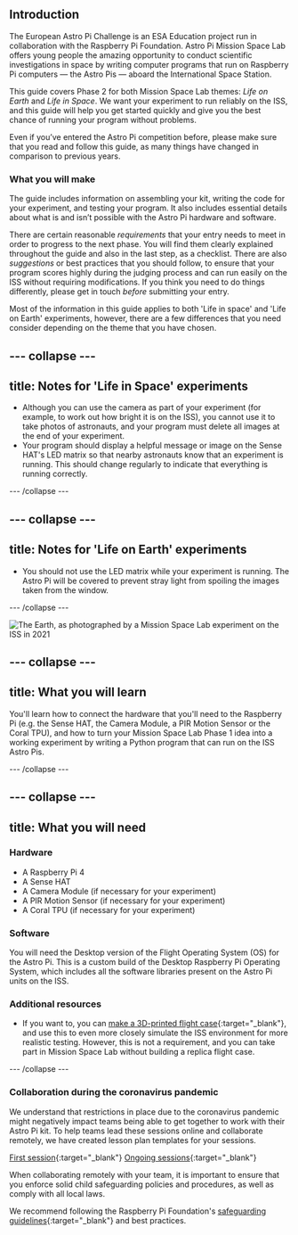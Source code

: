 ## Introduction

The European Astro Pi Challenge is an ESA Education project run in collaboration with the Raspberry Pi Foundation. Astro Pi Mission Space Lab offers young people the amazing opportunity to conduct scientific investigations in space by writing computer programs that run on Raspberry Pi computers — the Astro Pis — aboard the International Space Station.

This guide covers Phase 2 for both Mission Space Lab themes: _Life on Earth_ and _Life in Space_. We want your experiment to run reliably on the ISS, and this guide will help you get started quickly and give you the best chance of running your program without problems.

Even if you’ve entered the Astro Pi competition before, please make sure that you read and follow this guide, as many things have changed in comparison to previous years.

### What you will make

The guide includes information on assembling your kit, writing the code for your experiment, and testing your program. It also includes essential details about what is and isn’t possible with the Astro Pi hardware and software.

There are certain reasonable _requirements_ that your entry needs to meet in order to progress to the next phase. You will find them clearly explained throughout the guide and also in the last step, as a checklist. There are also _suggestions_ or best practices that you should follow, to ensure that your program scores highly during the judging process and can run easily on the ISS without requiring modifications. If you think you need to do things differently, please get in touch _before_ submitting your entry.

Most of the information in this guide applies to both 'Life in space' and 'Life on Earth' experiments, however, there are a few differences that you need consider depending on the theme that you have chosen.

--- collapse ---
---
title: Notes for 'Life in Space' experiments
---

+ Although you can use the camera as part of your experiment (for example, to work out how bright it is on the ISS), you cannot use it to take photos of astronauts, and your program must delete all images at the end of your experiment.
+ Your program should display a helpful message or image on the Sense HAT's LED matrix so that nearby astronauts know that an experiment is running. This should change regularly to indicate that everything is running correctly.

--- /collapse ---

--- collapse ---
---
title: Notes for 'Life on Earth' experiments
---

+ You should not use the LED matrix while your experiment is running. The Astro Pi will be covered to prevent stray light from spoiling the images taken from the window.

--- /collapse ---

![The Earth, as photographed by a Mission Space Lab experiment on the ISS in 2021](images/astrocmp-2021.gif)

--- collapse ---
---
title: What you will learn
---

You'll learn how to connect the hardware that you'll need to the Raspberry Pi (e.g. the Sense HAT, the Camera Module, a PIR Motion Sensor or the Coral TPU), and how to turn your Mission Space Lab Phase 1 idea into a working experiment by writing a Python program that can run on the ISS Astro Pis.

--- /collapse ---

--- collapse ---
---
title: What you will need
---
### Hardware

+ A Raspberry Pi 4
+ A Sense HAT
+ A Camera Module (if necessary for your experiment)
+ A PIR Motion Sensor (if necessary for your experiment)
+ A Coral TPU (if necessary for your experiment)

### Software

You will need the Desktop version of the Flight Operating System (OS) for the Astro Pi. This is a custom build of the Desktop Raspberry Pi Operating System, which includes all the software libraries present on the Astro Pi units on the ISS.

### Additional resources

+ If you want to, you can [make a 3D-printed flight case](https://projects.raspberrypi.org/en/projects/astro-pi-flight-case){:target="_blank"}, and use this to even more closely simulate the ISS environment for more realistic testing. However, this is not a requirement, and you can take part in Mission Space Lab without building a replica flight case.

--- /collapse ---

### Collaboration during the coronavirus pandemic

We understand that restrictions in place due to the coronavirus pandemic might negatively impact teams being able to get together to work with their Astro Pi kit. To help teams lead these sessions online and collaborate remotely, we have created lesson plan templates for your sessions.

[First session](https://rpf.io/first-session-spacelab){:target="_blank"}
[Ongoing sessions](https://rpf.io/ongoing-sessions-spacelab){:target="_blank"}

When collaborating remotely with your team, it is important to ensure that you enforce solid child safeguarding policies and procedures, as well as comply with all local laws. 

We recommend following the Raspberry Pi Foundation's [safeguarding guidelines](https://rpf.io/safeguarding){:target="_blank"} and best practices.
